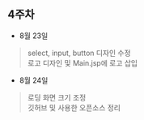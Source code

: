
## 4주차

- 8월 23일 
> select, input, button 디자인 수정 <br>
> 로고 디자인 및 Main.jsp에 로고 삽입

- 8월 24일 
> 로딩 화면 크기 조정 <br>
> 깃허브 및 사용한 오픈소스 정리

